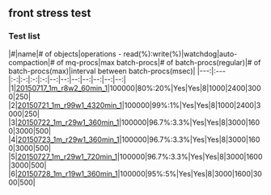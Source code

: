 ## front stress test
### Test list

|#|name|# of objects|operations - read(%):write(%)|watchdog|auto-compaction|# of mq-procs|max batch-procs|# of batch-procs(regular)|# of batch-procs(max)|interval between batch-procs(msec)|
|---:|:---|:-:|:-:|:-:|:-:|--:|--:|--:|--:|--:|--:|--:|  
|1|[20150717_1m_r8w2_60min_1](20150717_1m_r8w2_60min_1)|100000|80%:20%|Yes|Yes|8|1000|2400|3000|250|
|2|[20150721_1m_r99w1_4320min_1](20150721_1m_r99w1_4320min_1)|100000|99%:1%|Yes|Yes|8|1000|2400|3000|250|
|3|[20150722_1m_r29w1_360min_1](20150722_1m_r29w1_360min_1)|100000|96.7%:3.3%|Yes|Yes|8|3000|1600|3000|500|
|4|[20150723_1m_r29w1_360min_1](20150723_1m_r29w1_360min_1)|100000|96.7%:3.3%|Yes|Yes|8|3000|1600|3000|500|
|5|[20150727_1m_r29w1_720min_1](20150727_1m_r29w1_720min_1)|100000|96.7%:3.3%|Yes|Yes|8|3000|1600|3000|500|
|6|[20150728_1m_r19w1_360min_1](20150728_1m_r19w1_360min_1)|100000|95%:5%|Yes|Yes|8|3000|1600|3000|500|
